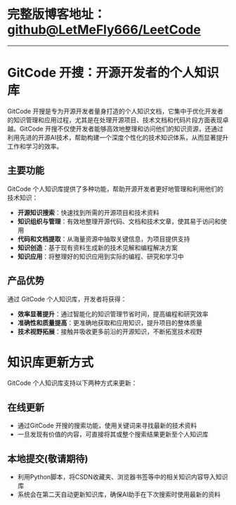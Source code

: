 # 完整版博客地址：[github@LetMeFly666/LeetCode](https://github.com/LetMeFly666/LeetCode)

---

# GitCode 开搜：开源开发者的个人知识库

GitCode 开搜是专为开源开发者量身打造的个人知识文档，它集中于优化开发者的知识管理和应用过程，尤其是在处理开源项目、技术文档和代码片段方面表现卓越。GitCode 开搜不仅使开发者能够高效地整理和访问他们的知识资源，还通过利用先进的开源AI技术，帮助构建一个深度个性化的技术知识体系，从而显著提升工作和学习的效率。

## 主要功能

GitCode 个人知识库提供了多种功能，帮助开源开发者更好地管理和利用他们的技术知识：

- **开源知识搜索**：快速找到所需的开源项目和技术资料
- **知识组织与管理**：有效地整理开源代码、文档和技术文章，使其易于访问和使用
- **代码和文档提取**：从海量资源中抽取关键信息，为项目提供支持
- **知识创造**：基于现有资料生成新的技术见解和编程解决方案
- **知识应用**：将整理好的知识应用到实际的编程、研究和学习中

## 产品优势

通过 GitCode 个人知识库，开发者将获得：

- **效率显著提升**：通过智能化的知识管理节省时间，提高编程和研究效率
- **准确性和质量提高**：更准确地获取和应用知识，提升项目的整体质量
- **技术视野拓展**：接触并吸收更多前沿的开源知识，不断拓宽技术视野

# 知识库更新方式

GitCode 个人知识库支持以下两种方式来更新：

## 在线更新

- 通过GitCode 开搜的搜索功能，使用关键词来寻找最新的技术资料
- 一旦发现有价值的内容，可直接将其或整个搜索结果更新至个人知识库

## 本地提交(敬请期待)

- 利用Python脚本，将CSDN收藏夹、浏览器书签等中的相关知识内容导入知识库
- 系统会在第二天自动更新知识库，确保AI助手在下次搜索时使用最新的资料